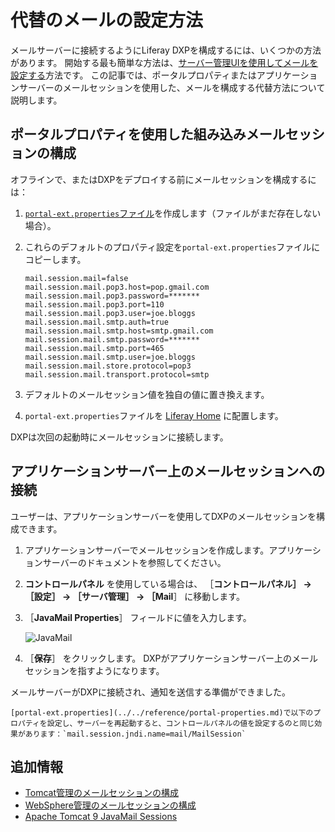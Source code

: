 # 代替のメールの設定方法

メールサーバーに接続するようにLiferay DXPを構成するには、いくつかの方法があります。 開始する最も簡単な方法は、[サーバー管理UIを使用してメールを設定する](../configuring-mail.md)方法です。 この記事では、ポータルプロパティまたはアプリケーションサーバーのメールセッションを使用した、メールを構成する代替方法について説明します。

## ポータルプロパティを使用した組み込みメールセッションの構成

オフラインで、またはDXPをデプロイする前にメールセッションを構成するには：

1. [`portal-ext.properties`ファイル](../../reference/portal-properties.md)を作成します（ファイルがまだ存在しない場合）。

1. これらのデフォルトのプロパティ設定を`portal-ext.properties`ファイルにコピーします。

    ```properties
    mail.session.mail=false
    mail.session.mail.pop3.host=pop.gmail.com
    mail.session.mail.pop3.password=*******
    mail.session.mail.pop3.port=110
    mail.session.mail.pop3.user=joe.bloggs
    mail.session.mail.smtp.auth=true
    mail.session.mail.smtp.host=smtp.gmail.com
    mail.session.mail.smtp.password=*******
    mail.session.mail.smtp.port=465
    mail.session.mail.smtp.user=joe.bloggs
    mail.session.mail.store.protocol=pop3
    mail.session.mail.transport.protocol=smtp
    ```

1. デフォルトのメールセッション値を独自の値に置き換えます。

1. `portal-ext.properties`ファイルを [Liferay Home](../../reference/liferay-home.md) に配置します。

DXPは次回の起動時にメールセッションに接続します。

## アプリケーションサーバー上のメールセッションへの接続

ユーザーは、アプリケーションサーバーを使用してDXPのメールセッションを構成できます。

1. アプリケーションサーバーでメールセッションを作成します。アプリケーションサーバーのドキュメントを参照してください。

1. **コントロールパネル** を使用している場合は、 ［**コントロールパネル］ &rarr; ［設定］ &rarr; ［サーバ管理］ &rarr; ［Mail**］ に移動します。

1. ［**JavaMail Properties**］ フィールドに値を入力します。

    ![JavaMail](./alternative-email-configuration-methods/images/01.png)

1. ［**保存**］ をクリックします。 DXPがアプリケーションサーバー上のメールセッションを指すようになります。

メールサーバーがDXPに接続され、通知を送信する準備ができました。

```{note}
[portal-ext.properties](../../reference/portal-properties.md)で以下のプロパティを設定し、サーバーを再起動すると、コントロールパネルの値を設定するのと同じ効果があります：`mail.session.jndi.name=mail/MailSession`
```

## 追加情報

* [Tomcat管理のメールセッションの構成](../../installing-liferay/installing-liferay-on-an-application-server/installing-on-tomcat.md#mail-configuration)
* [WebSphere管理のメールセッションの構成](../../installing-liferay/installing-liferay-on-an-application-server/installing-on-websphere.md#mail-configuration)
* [Apache Tomcat 9 JavaMail Sessions](https://tomcat.apache.org/tomcat-9.0-doc/jndi-resources-howto.html#JavaMail_Sessions)